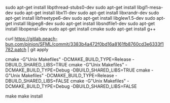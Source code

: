 sudo apt-get install libpthread-stubs0-dev
sudo apt-get install libgl1-mesa-dev
sudo apt-get install libx11-dev
sudo apt-get install libxrandr-dev
sudo apt-get install libfreetype6-dev
sudo apt-get install libglew1.5-dev
sudo apt-get install libjpeg8-dev
sudo apt-get install libsndfile1-dev
sudo apt-get install libopenal-dev
sudo apt-get install cmake
sudo apt-get install g++

curl https://gitlab.peach-bun.com/pinion/SFML/commit/3383b4a472f0bd16a8161fb8760cd3e6333f1782.patch | git apply

cmake -G"Unix Makefiles" -DCMAKE_BUILD_TYPE=Release -DBUILD_SHARED_LIBS=TRUE
cmake -G"Unix Makefiles" -DCMAKE_BUILD_TYPE=Debug -DBUILD_SHARED_LIBS=TRUE
cmake -G"Unix Makefiles" -DCMAKE_BUILD_TYPE=Release -DBUILD_SHARED_LIBS=FALSE
cmake -G"Unix Makefiles" -DCMAKE_BUILD_TYPE=Debug -DBUILD_SHARED_LIBS=FALSE

make
make install

